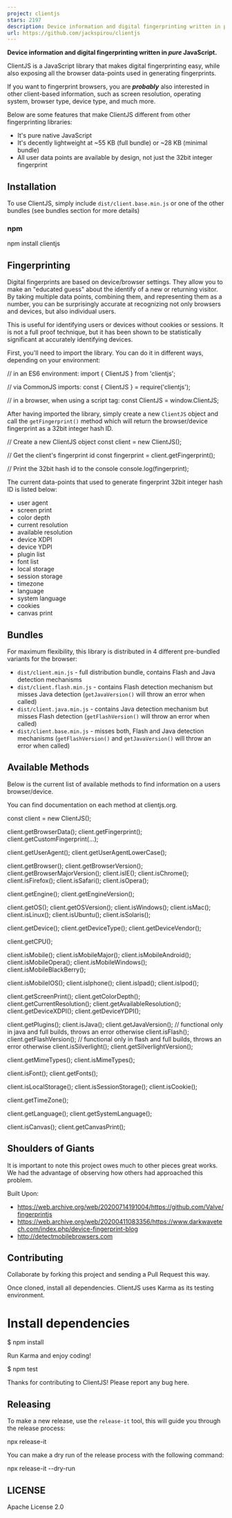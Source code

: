```yaml
---
project: clientjs
stars: 2197
description: Device information and digital fingerprinting written in pure JavaScript.
url: https://github.com/jackspirou/clientjs
---
```


**Device information and digital fingerprinting written in _pure_ JavaScript.**

ClientJS is a JavaScript library that makes digital fingerprinting easy, while also exposing all the browser data-points used in generating fingerprints.

If you want to fingerprint browsers, you are **_probably_** also interested in other client-based information, such as screen resolution, operating system, browser type, device type, and much more.

Below are some features that make ClientJS different from other fingerprinting libraries:

-   It's pure native JavaScript
-   It's decently lightweight at ~55 KB (full bundle) or ~28 KB (minimal bundle)
-   All user data points are available by design, not just the 32bit integer fingerprint

Installation
------------

To use ClientJS, simply include `dist/client.base.min.js` or one of the other bundles (see bundles section for more details)

### npm

npm install clientjs

Fingerprinting
--------------

Digital fingerprints are based on device/browser settings. They allow you to make an "educated guess" about the identify of a new or returning visitor. By taking multiple data points, combining them, and representing them as a number, you can be surprisingly accurate at recognizing not only browsers and devices, but also individual users.

This is useful for identifying users or devices without cookies or sessions. It is not a full proof technique, but it has been shown to be statistically significant at accurately identifying devices.

First, you'll need to import the library. You can do it in different ways, depending on your environment:

// in an ES6 environment:
import { ClientJS } from 'clientjs';

// via CommonJS imports:
const { ClientJS } \= require('clientjs');

// in a browser, when using a script tag:
const ClientJS \= window.ClientJS;

After having imported the library, simply create a new `ClientJS` object and call the `getFingerprint()` method which will return the browser/device fingerprint as a 32bit integer hash ID.

// Create a new ClientJS object
const client \= new ClientJS();

// Get the client's fingerprint id
const fingerprint \= client.getFingerprint();

// Print the 32bit hash id to the console
console.log(fingerprint);

The current data-points that used to generate fingerprint 32bit integer hash ID is listed below:

-   user agent
-   screen print
-   color depth
-   current resolution
-   available resolution
-   device XDPI
-   device YDPI
-   plugin list
-   font list
-   local storage
-   session storage
-   timezone
-   language
-   system language
-   cookies
-   canvas print

Bundles
-------

For maximum flexibility, this library is distributed in 4 different pre-bundled variants for the browser:

-   `dist/client.min.js` - full distribution bundle, contains Flash and Java detection mechanisms
-   `dist/client.flash.min.js` - contains Flash detection mechanism but misses Java detection (`getJavaVersion()` will throw an error when called)
-   `dist/client.java.min.js` - contains Java detection mechanism but misses Flash detection (`getFlashVersion()` will throw an error when called)
-   `dist/client.base.min.js` - misses both, Flash and Java detection mechanisms (`getFlashVersion()` and `getJavaVersion()` will throw an error when called)

Available Methods
-----------------

Below is the current list of available methods to find information on a users browser/device.

You can find documentation on each method at clientjs.org.

const client \= new ClientJS();

client.getBrowserData();
client.getFingerprint();
client.getCustomFingerprint(...);

client.getUserAgent();
client.getUserAgentLowerCase();

client.getBrowser();
client.getBrowserVersion();
client.getBrowserMajorVersion();
client.isIE();
client.isChrome();
client.isFirefox();
client.isSafari();
client.isOpera();

client.getEngine();
client.getEngineVersion();

client.getOS();
client.getOSVersion();
client.isWindows();
client.isMac();
client.isLinux();
client.isUbuntu();
client.isSolaris();

client.getDevice();
client.getDeviceType();
client.getDeviceVendor();

client.getCPU();

client.isMobile();
client.isMobileMajor();
client.isMobileAndroid();
client.isMobileOpera();
client.isMobileWindows();
client.isMobileBlackBerry();

client.isMobileIOS();
client.isIphone();
client.isIpad();
client.isIpod();

client.getScreenPrint();
client.getColorDepth();
client.getCurrentResolution();
client.getAvailableResolution();
client.getDeviceXDPI();
client.getDeviceYDPI();

client.getPlugins();
client.isJava();
client.getJavaVersion(); // functional only in java and full builds, throws an error otherwise
client.isFlash();
client.getFlashVersion(); // functional only in flash and full builds, throws an error otherwise
client.isSilverlight();
client.getSilverlightVersion();

client.getMimeTypes();
client.isMimeTypes();

client.isFont();
client.getFonts();

client.isLocalStorage();
client.isSessionStorage();
client.isCookie();

client.getTimeZone();

client.getLanguage();
client.getSystemLanguage();

client.isCanvas();
client.getCanvasPrint();

Shoulders of Giants
-------------------

It is important to note this project owes much to other pieces great works. We had the advantage of observing how others had approached this problem.

Built Upon:

-   https://web.archive.org/web/20200714191004/https://github.com/Valve/fingerprintjs
-   https://web.archive.org/web/20200411083356/https://www.darkwavetech.com/index.php/device-fingerprint-blog
-   http://detectmobilebrowsers.com

Contributing
------------

Collaborate by forking this project and sending a Pull Request this way.

Once cloned, install all dependencies. ClientJS uses Karma as its testing environment.

# Install dependencies
$ npm install

Run Karma and enjoy coding!

$ npm test

Thanks for contributing to ClientJS! Please report any bug here.

Releasing
---------

To make a new release, use the `release-it` tool, this will guide you through the release process:

npx release-it

You can make a dry run of the release process with the following command:

npx release-it --dry-run

LICENSE
-------

Apache License 2.0
